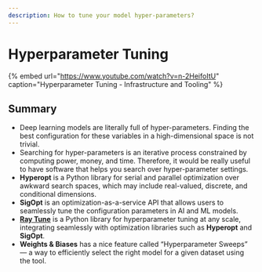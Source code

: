 ```yaml
---
description: How to tune your model hyper-parameters?
---
```


# Hyperparameter Tuning

{% embed url="https://www.youtube.com/watch?v=n-2HeifoItU" caption="Hyperparameter Tuning - Infrastructure and Tooling" %}

## Summary

* Deep learning models are literally full of hyper-parameters. Finding the best configuration for these variables in a high-dimensional space is not trivial.
* Searching for hyper-parameters is an iterative process constrained by computing power, money, and time. Therefore, it would be really useful to have software that helps you search over hyper-parameter settings.
* **Hyperopt** is a Python library for serial and parallel optimization over awkward search spaces, which may include real-valued, discrete, and conditional dimensions.
* **SigOpt** is an optimization-as-a-service API that allows users to seamlessly tune the configuration parameters in AI and ML models.
* [**Ray Tune**](https://docs.ray.io/en/latest/tune.html) is a Python library for hyperparameter tuning at any scale, integrating seamlessly with optimization libraries such as **Hyperopt** and **SigOpt**.
* **Weights & Biases** has a nice feature called “Hyperparameter Sweeps” — a way to efficiently select the right model for a given dataset using the tool.

